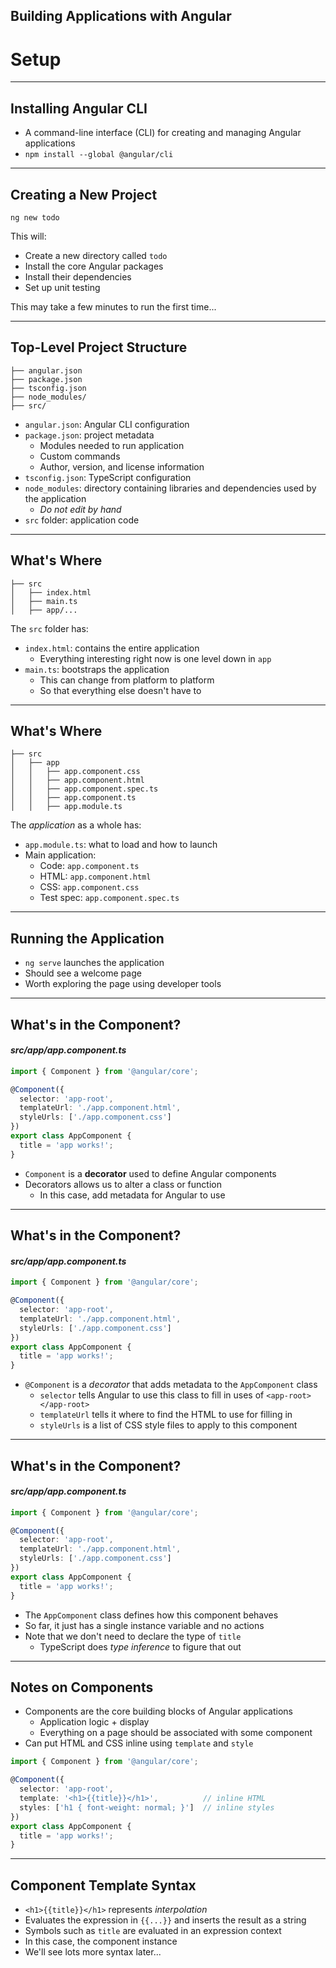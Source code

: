 <!-- .slide: data-background="../images/title-slide.jpg" -->
<!-- .slide: id="setup-into" -->
## Building Applications with Angular

# Setup

---
<!-- .slide: id="setup-installing-angular-cli" -->
## Installing Angular CLI

- A command-line interface (CLI) for creating and managing Angular applications
- `npm install --global @angular/cli`

---
<!-- .slide: id="setup-creating-a-new-project" -->
## Creating a New Project

`ng new todo`

This will:

- Create a new directory called `todo`
- Install the core Angular packages
- Install their dependencies
- Set up unit testing

This may take a few minutes to run the first time...

---
<!-- .slide: id="setup-top-level-project-structure" -->
## Top-Level Project Structure

```
├── angular.json
├── package.json
├── tsconfig.json
├── node_modules/
├── src/
```

- `angular.json`: Angular CLI configuration
- `package.json`: project metadata
  - Modules needed to run application
  - Custom commands
  - Author, version, and license information
- `tsconfig.json`: TypeScript configuration
- `node_modules`: directory containing libraries and dependencies used by the application
  - *Do not edit by hand*
- `src` folder: application code

---
<!-- .slide: id="hello-whats-where-1" -->
## What's Where

```
├── src
│   ├── index.html
│   ├── main.ts
│   ├── app/...
```

The `src` folder has:

- `index.html`: contains the entire application
  - Everything interesting right now is one level down in `app`
- `main.ts`: bootstraps the application
  - This can change from platform to platform
  - So that everything else doesn't have to

---
<!-- .slide: id="hello-whats-where-2" -->
## What's Where

```
├── src
│   ├── app
│   │   ├── app.component.css
│   │   ├── app.component.html
│   │   ├── app.component.spec.ts
│   │   ├── app.component.ts
│   │   ├── app.module.ts
```

The *application* as a whole has:

- `app.module.ts`: what to load and how to launch
- Main application:
  - Code: `app.component.ts`
  - HTML: `app.component.html`
  - CSS: `app.component.css`
  - Test spec: `app.component.spec.ts`

---
<!-- .slide: id="hello-running-the-application" -->
## Running the Application

- `ng serve` launches the application
- Should see a welcome page
- Worth exploring the page using developer tools

---
<!-- .slide: id="hello-whats-in-the-component-1" -->
## What's in the Component?

#### _src/app/app.component.ts_
```ts
import { Component } from '@angular/core';

@Component({
  selector: 'app-root',
  templateUrl: './app.component.html',
  styleUrls: ['./app.component.css']
})
export class AppComponent {
  title = 'app works!';
}
```

- `Component` is a **decorator** used to define Angular components
- Decorators allows us to alter a class or function
  - In this case, add metadata for Angular to use

---
<!-- .slide: id="hello-whats-in-the-component-2" -->
## What's in the Component?

#### _src/app/app.component.ts_
```ts
import { Component } from '@angular/core';

@Component({
  selector: 'app-root',
  templateUrl: './app.component.html',
  styleUrls: ['./app.component.css']
})
export class AppComponent {
  title = 'app works!';
}
```

- `@Component` is a *decorator* that adds metadata to the `AppComponent` class
  - `selector` tells Angular to use this class to fill in uses of `<app-root></app-root>`
  - `templateUrl` tells it where to find the HTML to use for filling in
  - `styleUrls` is a list of CSS style files to apply to this component

---
<!-- .slide: id="hello-whats-in-the-component-3" -->
## What's in the Component?

#### _src/app/app.component.ts_
```ts
import { Component } from '@angular/core';

@Component({
  selector: 'app-root',
  templateUrl: './app.component.html',
  styleUrls: ['./app.component.css']
})
export class AppComponent {
  title = 'app works!';
}
```

- The `AppComponent` class defines how this component behaves
- So far, it just has a single instance variable and no actions
- Note that we don't need to declare the type of `title`
  - TypeScript does *type inference* to figure that out

---
<!-- .slide: id="hello-notes-on-components" -->
## Notes on Components

- Components are the core building blocks of Angular applications
  - Application logic + display
  - Everything on a page should be associated with some component
- Can put HTML and CSS inline using `template` and `style`

```ts
import { Component } from '@angular/core';

@Component({
  selector: 'app-root',
  template: '<h1>{{title}}</h1>',          // inline HTML
  styles: ['h1 { font-weight: normal; }']  // inline styles
})
export class AppComponent {
  title = 'app works!';
}
```

---
<!-- .slide: id="hello-template-syntax" -->
## Component Template Syntax

- `<h1>{{title}}</h1>` represents *interpolation*
- Evaluates the expression in `{{...}}` and inserts the result as a string
- Symbols such as `title` are evaluated in an expression context
- In this case, the component instance
- We'll see lots more syntax later...
